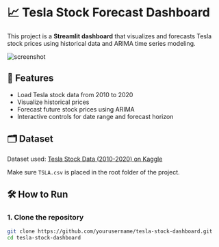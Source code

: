 # 📈 Tesla Stock Forecast Dashboard

This project is a **Streamlit dashboard** that visualizes and forecasts Tesla stock prices using historical data and ARIMA time series modeling.

![screenshot](screenshot.png) <!-- Optional: add a screenshot of your app -->

## 🚀 Features

- Load Tesla stock data from 2010 to 2020
- Visualize historical prices
- Forecast future stock prices using ARIMA
- Interactive controls for date range and forecast horizon

## 🗂️ Dataset

Dataset used: [Tesla Stock Data (2010-2020) on Kaggle](https://www.kaggle.com/datasets/timoboz/tesla-stock-data-from-2010-to-2020)

Make sure `TSLA.csv` is placed in the root folder of the project.

## 🛠️ How to Run

### 1. Clone the repository
```bash
git clone https://github.com/yourusername/tesla-stock-dashboard.git
cd tesla-stock-dashboard
